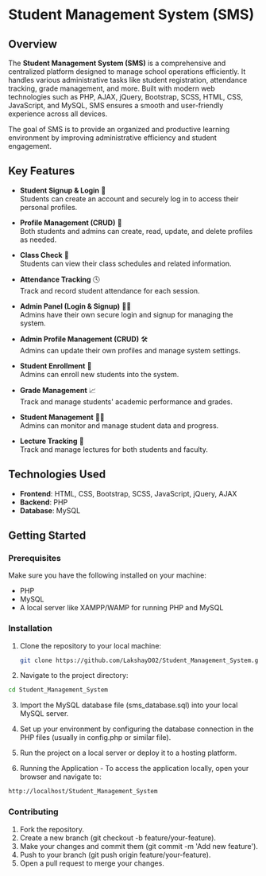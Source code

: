 # Student Management System (SMS)

## Overview

The **Student Management System (SMS)** is a comprehensive and centralized platform designed to manage school operations efficiently. It handles various administrative tasks like student registration, attendance tracking, grade management, and more. Built with modern web technologies such as PHP, AJAX, jQuery, Bootstrap, SCSS, HTML, CSS, JavaScript, and MySQL, SMS ensures a smooth and user-friendly experience across all devices.

The goal of SMS is to provide an organized and productive learning environment by improving administrative efficiency and student engagement.

## Key Features

- **Student Signup & Login** 🔑  
  Students can create an account and securely log in to access their personal profiles.

- **Profile Management (CRUD)** 📝  
  Both students and admins can create, read, update, and delete profiles as needed.

- **Class Check** 📅  
  Students can view their class schedules and related information.

- **Attendance Tracking** 🕓  
  Track and record student attendance for each session.

- **Admin Panel (Login & Signup)** 👩‍🏫  
  Admins have their own secure login and signup for managing the system.

- **Admin Profile Management (CRUD)** 🛠️  
  Admins can update their own profiles and manage system settings.

- **Student Enrollment** 📝  
  Admins can enroll new students into the system.

- **Grade Management** 📈  
  Track and manage students' academic performance and grades.

- **Student Management** 🧑‍🎓  
  Admins can monitor and manage student data and progress.

- **Lecture Tracking** 🎤  
  Track and manage lectures for both students and faculty.

## Technologies Used

- **Frontend**: HTML, CSS, Bootstrap, SCSS, JavaScript, jQuery, AJAX
- **Backend**: PHP
- **Database**: MySQL

## Getting Started

### Prerequisites

Make sure you have the following installed on your machine:

- PHP
- MySQL
- A local server like XAMPP/WAMP for running PHP and MySQL

### Installation

1. Clone the repository to your local machine:
   ```bash
   git clone https://github.com/LakshayD02/Student_Management_System.git
   ```

2. Navigate to the project directory:

```bash
cd Student_Management_System
   ```
3. Import the MySQL database file (sms_database.sql) into your local MySQL server.

4. Set up your environment by configuring the database connection in the PHP files (usually in config.php or similar file).

5. Run the project on a local server or deploy it to a hosting platform.

6. Running the Application - To access the application locally, open your browser and navigate to:
   
```bash
http://localhost/Student_Management_System
```

### Contributing

1. Fork the repository.
2. Create a new branch (git checkout -b feature/your-feature).
3. Make your changes and commit them (git commit -m 'Add new feature').
4. Push to your branch (git push origin feature/your-feature).
5. Open a pull request to merge your changes.
